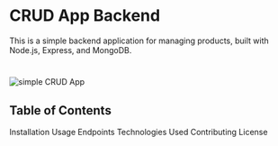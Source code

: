 # CRUD App Backend
This is a simple backend application for managing products, built with Node.js, Express, and MongoDB.
#

![simple CRUD App](https://github.com/besthor/simple-CRUD_app_backend/assets/111004790/bd2cb4a2-2b2a-4b34-b11b-5fb07eee822f)

## Table of Contents
Installation
Usage
Endpoints
Technologies Used
Contributing
License
